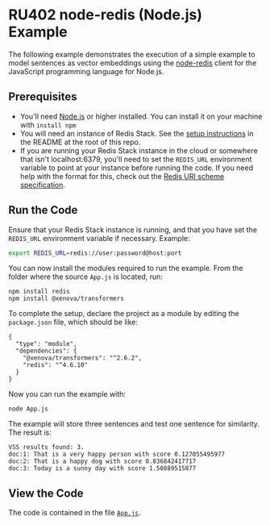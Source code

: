 # RU402 node-redis (Node.js) Example

The following example demonstrates the execution of a simple example to model sentences as vector embeddings using the [node-redis](https://github.com/redis/node-redis) client for the JavaScript programming language for Node.js.

## Prerequisites

* You'll need [Node.js](https://nodejs.org/) or higher installed. You can install it on your machine with `install npm`
* You will need an instance of Redis Stack.  See the [setup instructions](/README.md) in the README at the root of this repo.
* If you are running your Redis Stack instance in the cloud or somewhere that isn't localhost:6379, you'll need to set the `REDIS_URL` environment variable to point at your instance before running the code.  If you need help with the format for this, check out the [Redis URI scheme specification](https://www.iana.org/assignments/uri-schemes/prov/redis).

## Run the Code

Ensure that your Redis Stack instance is running, and that you have set the `REDIS_URL` environment variable if necessary.  Example:

```bash
export REDIS_URL=redis://user:password@host:port
```

You can now install the modules required to run the example. From the folder where the source `App.js` is located, run:

```
npm install redis
npm install @xenova/transformers
```

To complete the setup, declare the project as a module by editing the `package.json` file, which should be like:

```
{
  "type": "module",
  "dependencies": {
    "@xenova/transformers": "^2.6.2",
    "redis": "^4.6.10"
  }
}
```

Now you can run the example with:

```
node App.js 
```

The example will store three sentences and test one sentence for similarity. The result is:

```text
VSS results found: 3.
doc:1: That is a very happy person with score 0.127055495977
doc:2: That is a happy dog with score 0.836842417717
doc:3: Today is a sunny day with score 1.50889515877
```

## View the Code

The code is contained in the file [`App.js`](./App.js).